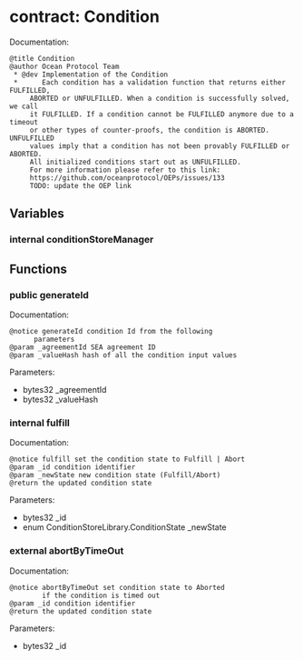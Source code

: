 
# contract: Condition

Documentation:
```
@title Condition
@author Ocean Protocol Team
 * @dev Implementation of the Condition
 *      Each condition has a validation function that returns either FULFILLED, 
     ABORTED or UNFULFILLED. When a condition is successfully solved, we call 
     it FULFILLED. If a condition cannot be FULFILLED anymore due to a timeout 
     or other types of counter-proofs, the condition is ABORTED. UNFULFILLED 
     values imply that a condition has not been provably FULFILLED or ABORTED. 
     All initialized conditions start out as UNFULFILLED.
     For more information please refer to this link: 
     https://github.com/oceanprotocol/OEPs/issues/133
     TODO: update the OEP link
```

## Variables

### internal conditionStoreManager

## Functions

### public generateId

Documentation:

```
@notice generateId condition Id from the following 
      parameters
@param _agreementId SEA agreement ID
@param _valueHash hash of all the condition input values
```
Parameters:
* bytes32 _agreementId
* bytes32 _valueHash

### internal fulfill

Documentation:

```
@notice fulfill set the condition state to Fulfill | Abort
@param _id condition identifier
@param _newState new condition state (Fulfill/Abort)
@return the updated condition state 
```
Parameters:
* bytes32 _id
* enum ConditionStoreLibrary.ConditionState _newState

### external abortByTimeOut

Documentation:

```
@notice abortByTimeOut set condition state to Aborted 
        if the condition is timed out
@param _id condition identifier
@return the updated condition state
```
Parameters:
* bytes32 _id
